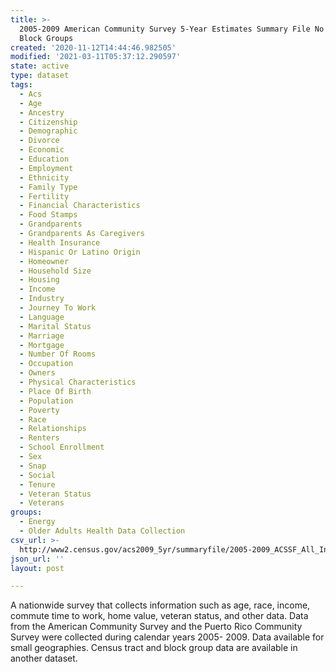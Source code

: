 ```yaml
---
title: >-
  2005-2009 American Community Survey 5-Year Estimates Summary File No Tracts or
  Block Groups
created: '2020-11-12T14:44:46.982505'
modified: '2021-03-11T05:37:12.290597'
state: active
type: dataset
tags:
  - Acs
  - Age
  - Ancestry
  - Citizenship
  - Demographic
  - Divorce
  - Economic
  - Education
  - Employment
  - Ethnicity
  - Family Type
  - Fertility
  - Financial Characteristics
  - Food Stamps
  - Grandparents
  - Grandparents As Caregivers
  - Health Insurance
  - Hispanic Or Latino Origin
  - Homeowner
  - Household Size
  - Housing
  - Income
  - Industry
  - Journey To Work
  - Language
  - Marital Status
  - Marriage
  - Mortgage
  - Number Of Rooms
  - Occupation
  - Owners
  - Physical Characteristics
  - Place Of Birth
  - Population
  - Poverty
  - Race
  - Relationships
  - Renters
  - School Enrollment
  - Sex
  - Snap
  - Social
  - Tenure
  - Veteran Status
  - Veterans
groups:
  - Energy
  - Older Adults Health Data Collection
csv_url: >-
  http://www2.census.gov/acs2009_5yr/summaryfile/2005-2009_ACSSF_All_In_2_Giant_Files(Experienced-Users-Only)/All_Geographies_Not_Tracts_Block_Groups.zip
json_url: ''
layout: post

---
```

A nationwide survey that collects information such as age, race, income, commute time to work, home value, veteran status, and other data. Data from the American Community Survey and the Puerto Rico Community Survey were collected during calendar years 2005- 2009. Data available for small geographies. Census tract and block group data are available in another dataset.

